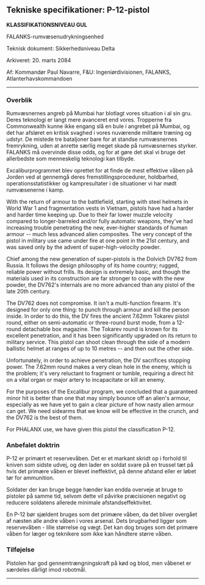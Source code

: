 ## Tekniske specifikationer: P-12-pistol

**KLASSIFIKATIONSNIVEAU GUL**

FALANKS-rumvæsenudrykningsenhed

Teknisk dokument: Sikkerhedsniveau Delta

Arkiveret: 20. marts 2084

Af: Kommandør Paul Navarre, F&U: Ingeniørdivisionen, FALANKS,
Atlanterhavskommandoen

------------------------------------------------------------------------

### Overblik

Rumvæsnernes angreb på Mumbai har blotlagt vores situation i al sin gru.
Deres teknologi er langt mere avanceret end vores. Tropperne fra
Commonwealth kunne ikke engang slå en bule i angrebet på Mumbai, og det
har afsløret en kritisk svaghed i vores nuværende militære træning og
udstyr. De mistede tre bataljoner bare for at standse rumvæsnernes
fremrykning, uden at anrette særlig meget skade på rumvæsnernes styrker.
FALANKS må overvinde disse odds, og for at gøre det skal vi bruge det
allerbedste som menneskelig teknologi kan tilbyde.

Excaliburprogrammet blev oprettet for at finde de mest effektive våben
på Jorden ved at gennemgå deres fremstillingsprocedurer, holdbarhed,
operationsstatistikker og kampresultater i de situationer vi har mødt
rumvæsenerne i kamp.

With the return of armour to the battlefield, starting with steel
helmets in World War 1 and fragmentation vests in Vietnam, pistols have
had a harder and harder time keeping up. Due to their far lower muzzle
velocity compared to longer-barreled and/or fully automatic weapons,
they've had increasing trouble penetrating the new, ever-higher
standards of human armour -- much less advanced alien composites. The
very concept of the pistol in military use came under fire at one point
in the 21st century, and was saved only by the advent of
super-high-velocity powder.

Chief among the new generation of super-pistols is the Dolvich DV762
from Russia. It follows the design philosophy of its home country;
rugged, reliable power without frills. Its design is extremely basic,
and though the materials used in its construction are far stronger to
cope with the new powder, the DV762's internals are no more advanced
than any pistol of the late 20th century.

The DV762 does not compromise. It isn't a multi-function firearm. It's
designed for only one thing: to punch through armour and kill the person
inside. In order to do this, the DV fires the ancient 7.62mm Tokarev
pistol round, either on semi-automatic or three-round burst mode, from a
12-round detachable box magazine. The Tokarev round is known for its
excellent penetration, and it has been significantly upgraded on its
return to military service. This pistol can shoot clean through the side
of a modern ballistic helmet at ranges of up to 10 metres -- and then
out the other side.

Unfortunately, in order to achieve penetration, the DV sacrifices
stopping power. The 7.62mm round makes a very clean hole in the enemy,
which is the problem; it's very reluctant to fragment or tumble,
requiring a direct hit on a vital organ or major artery to incapacitate
or kill an enemy.

For the purposes of the Excalibur program, we concluded that a
guaranteed minor hit is better than one that may simply bounce off an
alien's armour, especially as we have yet to gain a clear picture of how
nasty alien armour can get. We need sidearms that we know will be
effective in the crunch, and the DV762 is the best of them.

For PHALANX use, we have given this pistol the classification P-12.

### Anbefalet doktrin

P-12 er primært et reservevåben. Det er et markant skridt op i forhold
til kniven som sidste udvej, og den lader en soldat svare på en trussel
tæt på hvis det primære våben er blevet ineffektivt, på denne afstand
eller er løbet tør for ammunition.

Soldater der kan bruge begge hænder kan endda overveje at bruge to
pistoler på samme tid, selvom dette vil påvirke præcisionen negativt og
reducere soldatens allerede minimale afstandseffektivitet.

En P-12 bør sjældent bruges som det primære våben, da det bliver
overgået af næsten alle andre våben i vores arsenal. Dets brugbarhed
ligger som reservevåben - lille størrelse og vægt. Det kan dog bruges
som det primære våben for læger og teknikere som ikke kan håndtere
større våben.

### Tilføjelse

Pistolen har god gennemtrængningskraft på kød og blod, men våbenet er
særdeles dårligt imod robotmål.

------------------------------------------------------------------------